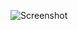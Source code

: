 ![Screenshot](https://raw.githubusercontent.com/Cryakl/Ultimate-RAT-Collection/refs/heads/main/DarkBackRat/Screenshot.png)
